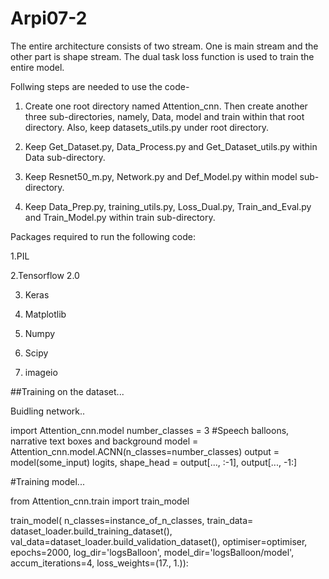 # Arpi07-2


The entire architecture consists of two stream. One is main stream and the other part is shape stream. The dual task loss function is used to train the entire model.


Follwing steps are needed to use the code- 

1. Create one root directory named Attention_cnn. Then create another three sub-directories, namely, Data, model and train within that root directory. Also, keep datasets_utils.py under root directory.

2. Keep Get_Dataset.py, Data_Process.py and Get_Dataset_utils.py within Data sub-directory.

3. Keep Resnet50_m.py, Network.py and Def_Model.py within model sub-directory.

4. Keep Data_Prep.py, training_utils.py, Loss_Dual.py, Train_and_Eval.py and Train_Model.py within train sub-directory. 


Packages required to run the following code:

1.PIL

2.Tensorflow 2.0

3. Keras

4. Matplotlib

5. Numpy

6. Scipy

7. imageio



##Training on the dataset...


Buidling network..

import Attention_cnn.model
number_classes = 3 
#Speech balloons, narrative text boxes and background
model = Attention_cnn.model.ACNN(n_classes=number_classes)
output = model(some_input)
logits, shape_head = output[..., :-1], output[..., -1:]


#Training model...

from Attention_cnn.train import train_model

train_model(
    n_classes=instance_of_n_classes,
    train_data= dataset_loader.build_training_dataset(),
    val_data=dataset_loader.build_validation_dataset(),
    optimiser=optimiser,
    epochs=2000,
    log_dir='logsBalloon',
    model_dir='logsBalloon/model',
    accum_iterations=4,
    loss_weights=(17., 1.)):
    
    
    



